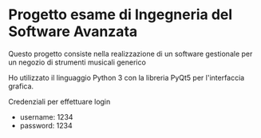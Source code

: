 # Progetto esame di Ingegneria del Software Avanzata
Questo progetto consiste nella realizzazione di un software gestionale per un negozio di strumenti musicali generico

Ho utilizzato il linguaggio Python 3 con la libreria PyQt5 per l'interfaccia grafica.

Credenziali per effettuare login
- username: 1234
- password: 1234
